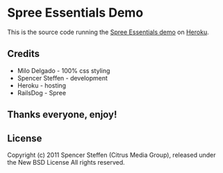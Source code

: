 Spree Essentials Demo
=====================

This is the source code running the [Spree Essentials demo](http://spree-essentials.heroku.com) on [Heroku](http://heroku.com).


Credits
-------

* Milo Delgado - 100% css styling
* Spencer Steffen - development
* Heroku - hosting
* RailsDog - Spree


Thanks everyone, enjoy!
-----------------------



License
-------

Copyright (c) 2011 Spencer Steffen (Citrus Media Group), released under the New BSD License All rights reserved.